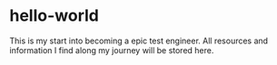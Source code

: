 # hello-world
This is my start into becoming a epic test engineer. All resources and information I find along my journey will be stored here. 

